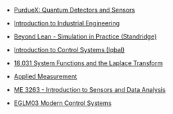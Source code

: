 - [PurdueX: Quantum Detectors and Sensors](https://www.edx.org/learn/engineering/purdue-university-quantum-detectors-and-sensors)

- [Introduction to Industrial Engineering ](https://uta.pressbooks.pub/industrialengineeringintro/front-matter/about-the-publisher/)

- [Beyond Lean - Simulation in Practice (Standridge)](<https://eng.libretexts.org/Bookshelves/Industrial_and_Systems_Engineering/Book%3A_Beyond_Lean_-_Simulation_in_Practice_(Standridge)>)

- [Introduction to Control Systems (Iqbal) ](<https://eng.libretexts.org/Bookshelves/Industrial_and_Systems_Engineering/Introduction_to_Control_Systems_(Iqbal)>)

- [ 18.031 System Functions and the Laplace Transform ](https://openlearninglibrary.mit.edu/courses/course-v1:OCW+18.031+2019_Spring/about)

- [Applied Measurement](https://cooperrc.github.io/applied_measurements/intro.html#welcome-to-applied-measurements)

- [ME 3263 - Introduction to Sensors and Data Analysis](https://cooperrc.github.io/sensors_and_data/README.html)

- [EGLM03 Modern Control Systems](https://cpjobling.github.io/eglm03-textbook/index.html)
